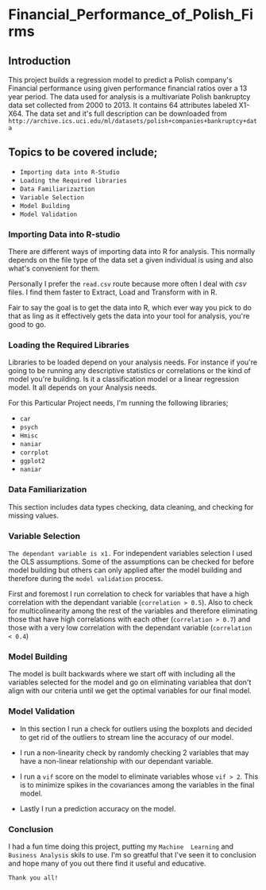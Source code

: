 # **Financial_Performance_of_Polish_Firms**
## **Introduction**
This project builds a regression model to predict a Polish company's Financial performance using given
performance financial ratios over a 13 year period. The data used for analysis is a multivariate Polish
bankruptcy data set collected from 2000 to 2013. It contains 64 attributes labeled X1-X64. The data set and it's full
description can be downloaded from `http://archive.ics.uci.edu/ml/datasets/polish+companies+bankruptcy+data`
## **Topics to be covered include;**
- `Importing data into R-Studio`
- `Loading the Required libraries`
- `Data Familiarizaztion`
- `Variable Selection`
- `Model Building`
- `Model Validation`

### **Importing Data into R-studio**
There are different ways of importing data into R for analysis. This normally depends on the file type of the data set a given individual is using and also what's convenient for them.

Personally I prefer the `read.csv` route because more often I deal with *csv* files. I find them faster to Extract, Load and Transform with in R.

Fair to say the goal is to get the data into R, which ever way you pick to do that as ling as it effectively gets the data into your tool for analysis, you're good to go.
### **Loading the Required Libraries**
Libraries to be loaded depend on your analysis needs. For instance if you're going to be running any descriptive statistics or correlations or the kind of model you're building. Is it a classification model or a linear regression model. It all depends on your Analysis needs.

For this Particular Project needs, I'm running the following libraries;

- `car`
- `psych`
- `Hmisc`
- `naniar`
- `corrplot`
- `ggplot2`
- `naniar`

### **Data Familiarization**
This section includes data types checking, data cleaning, and checking for missing values.
### **Variable Selection**
`The dependant variable is x1.` For independent variables selection I used the OLS assumptions. Some of the assumptions can be checked for before model building but others can only applied after the model building and therefore during the `model validation` process.

First and foremost I run correlation to check for variables that have a high correlation with the dependant variable (`correlation > 0.5`). Also to check for multicolinearity among the rest of the variables and therefore eliminating those that have high correlations with each other (`correlation > 0.7`) and those with a very low correlation with the dependant variable (`correlation < 0.4`)
### **Model Building**
The model is built backwards where we start off with including all the variables selected for the model and go on eliminating variablea that don't align with our criteria until we get the optimal variables for our final model.
### **Model Validation**
- In this section I run a check for outliers using the boxplots and decided to get rid of the outliers to stream line the accuracy of our model.

- I run a non-linearity check by randomly checking 2 variables that may have a non-linear relationship with our dependant variable.

- I run a `vif` score on the model to eliminate variables whose `vif > 2`. This is to minimize spikes in the covariances among the variables in the final model.

- Lastly I run a prediction accuracy on the model.
### **Conclusion**
I had a fun time doing this project, putting my `Machine  Learning` and `Business Analysis` skils to use. I'm so greatful that I've seen it to conclusion and hope many of you out there find it useful and educative.

`Thank you all!`
